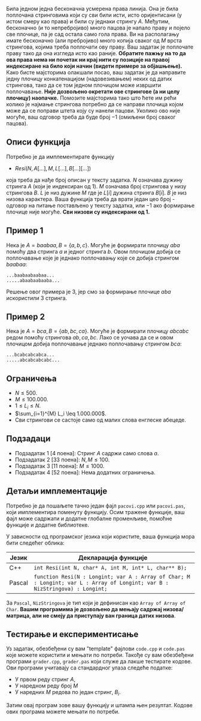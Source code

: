 Била једном једна бесконачна усмерена права линија. Она је била поплочана стринговима који су сви били исти, исто оријентисани (у истом смеру као права) и били су једнаки стрингу $A$. Међутим, бесконачно (и то непребројиво) много пацова је напало праву и појело све плочице, па је сад остала само гола права. Ви на располагању имате бесконачно (али пребројиво) много копија сваког од $M$ врста стрингова, којима треба поплочати ову праву. Ваш задатак је поплочате праву тако да она изгледа исто као раније. **Обратите пажњу на то да ова права нема ни почетак ни крај нити су позиције на правој индексиране на било који начин (видети примере за објашњење).** Како бисте мајсторима олакшали посао, ваш задатак је да направите једну плочицу конкатенацијом (надовезивањем) неких од датих стрингова, тако да се том једном плочицом може извршити поплочавање. **Није дозвољено окретати ове стрингове (а ни целу плочицу) наопачке.** Помозите мајсторима тако што ћете им рећи колико је најмање стрингова потребно да се направи плочица којом може да се поправи штета коју су нанели пацови. Уколико ово није могуће, ваш одговор треба да буде број $-1$ (омиљени број сваког пацова).

## Описи функција
Потребно је да имплементирате функцију

* $Resi(N, А[\ldots], M, L[\ldots], B[\ldots][\ldots])$

која треба да нађе број описан у тексту задатка. $N$ означава дужину стринга $A$ (који је индексиран од $1$). $M$ означава број стрингова у низу стрингова $B$. $L$ је низ дужине $M$ где је $L[i]$ дужина стринга $B[i]$. $B$ је низ низова карактера. Ваша функција треба да врати један цео број - одговор на питање постављено у тексту задатка, или $-1$ ако формирање плочице није могуће. **Сви низови су индексирани од 1.**

## Пример 1
Нека је $A = baabaa, B = \{a, b, c\}$. Могуће је формирати плочицу $aba$ помоћу два стринга $a$ и једног стринга $b$. Овом плочицом добија се поплочавање које је једнако поплочавању које се добија стрингом $baabaa$:

```
...baabaabaabaa...
.....abaabaabaaba...
```

Решење овог примера је $3$, јер смо за формирање плочице $aba$ искористили $3$ стринга.

## Пример 2
Нека је $A = bca, B = \{ab, bc, ca\}$. Могуће је формирати плочицу $abcabc$ редом помоћу стрингова $ab, ca, bc$. Лако се уочава да се и овом плочицом добија поплочавање једнако поплочавању стрингом $bca$:

```
...bcabcabcabca...
.....abcabcabcabc...
```

## Ограничења

+ $N \leq 500$.
+ $M \leq 100.000$.
+ $1 \leq L_i \leq N$.
+ $\sum_{i=1}^{M} L_i \leq 1.000.000$.
+ Сви стрингови се састоје само од малих слова енглеске абецеде.

## Подзадаци

+ Подзадатак $1$ [$4$ поена]: Стринг $A$ садржи само слова $a$.
+ Подзадатак $2$ [$33$ поена]: $N, M \leq 100$.
+ Подзадатак $3$ [$11$ поена]: $M \leq 1000$.
+ Подзадатак $4$ [$52$ поена]: Нема додатних ограничења.

## Детаљи имплементације
Потребно је да пошаљете тачно један фајл `pacovi.cpp` или `pacovi.pas`, који имплементира поменуту функцију. Осим тражене функције, ваш фајл може садржати и додатне глобалне променљиве, помоћне функције и додатне библиотеке.

У зависности од програмског језика који користите, ваша функција мора бити следећег облика:

| Језик   | Декларација функције                                                                                    | 
| ------- | --------------------------------------------------------- |
| C++     | `int Resi(int N, char* A, int M, int* L, char** B);`   |
| Pascal  | `function Resi(N : Longint; var A : Array of Char; M : Longint; var L : Array of Longint; var B : NizStringova) : Longint;`   |

За `Pascal`, `NizStringova` је тип који је дефинисан као `Array of Array of Char`.
**Вашим програмима је дозвољено да мењају садржај низова/матрица, али не смеју да приступају ван граница датих низова**.

## Тестирање и експериментисање

Уз задатак, обезбеђени су вам "template" фајлови `code.cpp` и `code.pas` које можете користити и мењати по потреби. Такође су вам обезбеђени програми `grader.cpp`, `grader.pas` који служе да лакше тестирате кодове. Ови програми учитавају са стандардног улаза следеће податке:

+ У првом реду стринг $A$,
+ У наредном реду број $M$
+ У наредних $M$ редова по један стринг, $B_i$.

Затим овај програм зове вашу функцију и штампа њен резултат. Кодове ових програма можете мењати по потреби.